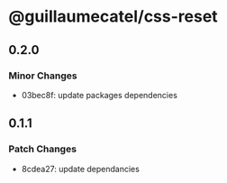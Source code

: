 # @guillaumecatel/css-reset

## 0.2.0

### Minor Changes

- 03bec8f: update packages dependencies

## 0.1.1

### Patch Changes

- 8cdea27: update dependancies

